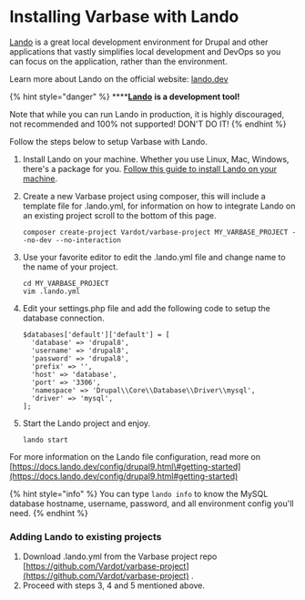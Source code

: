 # Installing Varbase with Lando

[Lando](https://lando.dev/) is a great local development environment for Drupal and other applications that vastly simplifies local development and DevOps so you can focus on the application, rather than the environment.

Learn more about Lando on the official website: [lando.dev](https://lando.dev/)

{% hint style="danger" %}
\*\*\*\*[**Lando**](https://lando.dev/) **is a development tool!**

Note that while you can run Lando in production, it is highly discouraged, not recommended and 100% not supported! DON'T DO IT!
{% endhint %}

Follow the steps below to setup Varbase with Lando.

1. Install Lando on your machine. Whether you use Linux, Mac, Windows, there's a package for you. [Follow this guide to install Lando on your machine](https://docs.lando.dev/basics/installation.html#system-requirements). 
2. Create a new Varbase project using composer, this will include a template file for .lando.yml, for information on how to integrate Lando on an existing project scroll to the bottom of this page.

   ```text
   composer create-project Vardot/varbase-project MY_VARBASE_PROJECT --no-dev --no-interaction
   ```

3. Use your favorite editor to edit the .lando.yml file and change name to the name of your project.

   ```text
   cd MY_VARBASE_PROJECT
   vim .lando.yml
   ```

4. Edit your settings.php file and add the following code to setup the database connection.

   ```text
   $databases['default']['default'] = [
     'database' => 'drupal8',
     'username' => 'drupal8',
     'password' => 'drupal8',
     'prefix' => '',
     'host' => 'database',
     'port' => '3306',
     'namespace' => 'Drupal\\Core\\Database\\Driver\\mysql',
     'driver' => 'mysql',
   ];

   ```

5. Start the Lando project and enjoy.

   ```text
   lando start
   ```



For more information on the Lando file configuration, read more on [https://docs.lando.dev/config/drupal9.html\#getting-started](https://docs.lando.dev/config/drupal9.html#getting-started)

{% hint style="info" %}
You can type `lando info` to know the MySQL database hostname, username,  password, and all environment config you'll need.
{% endhint %}

### Adding Lando to existing projects

1. Download .lando.yml from the Varbase project repo [https://github.com/Vardot/varbase-project](https://github.com/Vardot/varbase-project) .
2. Proceed with steps 3, 4 and 5 mentioned above.


